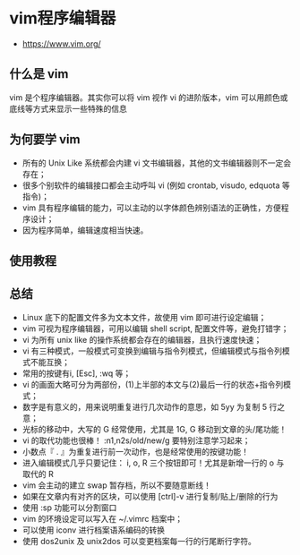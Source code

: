 # vim程序编辑器 

* https://www.vim.org/
## 什么是 vim
vim 是个程序编辑器。其实你可以将 vim 视作 vi 的进阶版本，vim 可以用颜色或底线等方式来显示一些特殊的信息
## 为何要学 vim
- 所有的 Unix Like 系统都会内建 vi 文书编辑器，其他的文书编辑器则不一定会存在；
- 很多个别软件的编辑接口都会主动呼叫 vi (例如 crontab, visudo, edquota 等指令)；
- vim 具有程序编辑的能力，可以主动的以字体颜色辨别语法的正确性，方便程序设计；
- 因为程序简单，编辑速度相当快速。

## 使用教程
## 总结
- Linux 底下的配置文件多为文本文件，故使用 vim 即可进行设定编辑；
- vim 可视为程序编辑器，可用以编辑 shell script, 配置文件等，避免打错字；
- vi 为所有 unix like 的操作系统都会存在的编辑器，且执行速度快速；
- vi 有三种模式，一般模式可变换到编辑与指令列模式，但编辑模式与指令列模式不能互换；
- 常用的按键有i, [Esc], :wq 等；
- vi 的画面大略可分为两部份，(1)上半部的本文与(2)最后一行的状态+指令列模式；
- 数字是有意义的，用来说明重复进行几次动作的意思，如 5yy 为复制 5 行之意；
- 光标的移动中，大写的 G 经常使用，尤其是 1G, G 移动到文章的头/尾功能！
- vi 的取代功能也很棒！ :n1,n2s/old/new/g 要特别注意学习起来；
- 小数点『 . 』为重复进行前一次动作，也是经常使用的按键功能！
- 进入编辑模式几乎只要记住： i, o, R 三个按钮即可！尤其是新增一行的 o 与取代的 R
- vim 会主动的建立 swap 暂存档，所以不要随意断线！
- 如果在文章内有对齐的区块，可以使用 [ctrl]-v 进行复制/贴上/删除的行为
- 使用 :sp 功能可以分割窗口
- vim 的环境设定可以写入在 ~/.vimrc 档案中；
- 可以使用 iconv 进行档案语系编码的转换
- 使用 dos2unix 及 unix2dos 可以变更档案每一行的行尾断行字符。

